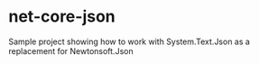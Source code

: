 # net-core-json
Sample project showing how to work with System.Text.Json as a replacement for Newtonsoft.Json
